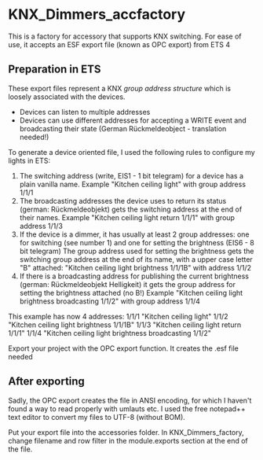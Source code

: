 KNX\_Dimmers\_accfactory
========================

This is a factory for accessory that supports KNX switching.
For ease of use, it accepts an ESF export file (known as OPC export) from ETS 4

Preparation in ETS
------------------
These export files represent a KNX *group address structure* which is loosely associated with the devices.

-  Devices can listen to multiple addresses
-  Devices can use different addresses for accepting a WRITE event and broadcasting their state (German Rückmeldeobject - translation needed!)

To generate a device oriented file, I used the following rules to configure my lights in ETS:

1. The switching address (write, EIS1 - 1 bit telegram) for a device has a plain vanilla name.
   Example "Kitchen ceiling light" with group address 1/1/1
2. The broadcasting addresses the device uses to return its status (german: Rückmeldeobjekt) gets the switching address at the  end of their names.
   Example "Kitchen ceiling light return 1/1/1" with group address 1/1/3
3. If the device is a dimmer, it has usually at least 2 group addresses: one for switching (see number 1) and one for setting the brightness (EIS6 - 8 bit telegram)
   The group address used for setting the brightness gets the switching group address at the end of its name, with a upper case letter "B" attached: "Kitchen ceiling light brightness 1/1/1B" with address 1/1/2 
4. If there is a broadcasting address for publishing the current brightness (german: Rückmeldeobjekt Helligkeit) it gets the group address for setting the brightness attached (no B!)
  Example "Kitchen ceiling light brightness broadcasting 1/1/2" with group address 1/1/4

This example has now 4 addresses:
1/1/1 "Kitchen ceiling light"
1/1/2 "Kitchen ceiling light brightness 1/1/1B"
1/1/3 "Kitchen ceiling light return 1/1/1"
1/1/4 "Kitchen ceiling light brightness broadcasting 1/1/2"

Export your project with the OPC export function. It creates the .esf file needed

After exporting 
---------------  

Sadly, the OPC export creates the file in ANSI encoding, for which I haven't found a way to read properly with umlauts etc. I used the free notepad++ text editor to convert my files to UTF-8 (without BOM).

Put your export file into the accessories folder.
In KNX\_Dimmers\_factory, change filename and row filter in the module.exports section at the end of the file.
